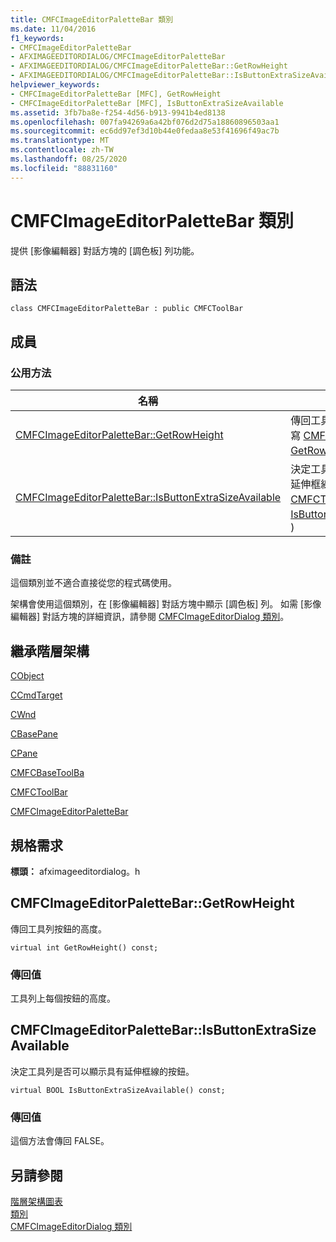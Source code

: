 ```yaml
---
title: CMFCImageEditorPaletteBar 類別
ms.date: 11/04/2016
f1_keywords:
- CMFCImageEditorPaletteBar
- AFXIMAGEEDITORDIALOG/CMFCImageEditorPaletteBar
- AFXIMAGEEDITORDIALOG/CMFCImageEditorPaletteBar::GetRowHeight
- AFXIMAGEEDITORDIALOG/CMFCImageEditorPaletteBar::IsButtonExtraSizeAvailable
helpviewer_keywords:
- CMFCImageEditorPaletteBar [MFC], GetRowHeight
- CMFCImageEditorPaletteBar [MFC], IsButtonExtraSizeAvailable
ms.assetid: 3fb7ba8e-f254-4d56-b913-9941b4ed8138
ms.openlocfilehash: 007fa94269a6a42bf076d2d75a18860896503aa1
ms.sourcegitcommit: ec6dd97ef3d10b44e0fedaa8e53f41696f49ac7b
ms.translationtype: MT
ms.contentlocale: zh-TW
ms.lasthandoff: 08/25/2020
ms.locfileid: "88831160"
---
```

# <a name="cmfcimageeditorpalettebar-class"></a>CMFCImageEditorPaletteBar 類別

提供 [影像編輯器] 對話方塊的 [調色板] 列功能。

## <a name="syntax"></a>語法

```
class CMFCImageEditorPaletteBar : public CMFCToolBar
```

## <a name="members"></a>成員

### <a name="public-methods"></a>公用方法

|名稱|描述|
|-|-|
|[CMFCImageEditorPaletteBar::GetRowHeight](#getrowheight)|傳回工具列按鈕的高度。  (覆寫 [CMFCToolBar：： GetRowHeight](../../mfc/reference/cmfctoolbar-class.md#getrowheight)。 ) |
|[CMFCImageEditorPaletteBar::IsButtonExtraSizeAvailable](#isbuttonextrasizeavailable)|決定工具列是否可以顯示具有延伸框線的按鈕。  (覆寫 [CMFCToolBar：： IsButtonExtraSizeAvailable](../../mfc/reference/cmfctoolbar-class.md#isbuttonextrasizeavailable)。 ) |

### <a name="remarks"></a>備註

這個類別並不適合直接從您的程式碼使用。

架構會使用這個類別，在 [影像編輯器] 對話方塊中顯示 [調色板] 列。 如需 [影像編輯器] 對話方塊的詳細資訊，請參閱 [CMFCImageEditorDialog 類別](../../mfc/reference/cmfcimageeditordialog-class.md)。

## <a name="inheritance-hierarchy"></a>繼承階層架構

[CObject](../../mfc/reference/cobject-class.md)

[CCmdTarget](../../mfc/reference/ccmdtarget-class.md)

[CWnd](../../mfc/reference/cwnd-class.md)

[CBasePane](../../mfc/reference/cbasepane-class.md)

[CPane](../../mfc/reference/cpane-class.md)

[CMFCBaseToolBa](../../mfc/reference/cmfcbasetoolbar-class.md)

[CMFCToolBar](../../mfc/reference/cmfctoolbar-class.md)

[CMFCImageEditorPaletteBar](../../mfc/reference/cmfcimageeditorpalettebar-class.md)

## <a name="requirements"></a>規格需求

**標頭：** afximageeditordialog。h

## <a name="cmfcimageeditorpalettebargetrowheight"></a><a name="getrowheight"></a> CMFCImageEditorPaletteBar::GetRowHeight

傳回工具列按鈕的高度。

```
virtual int GetRowHeight() const;
```

### <a name="return-value"></a>傳回值

工具列上每個按鈕的高度。

## <a name="cmfcimageeditorpalettebarisbuttonextrasizeavailable"></a><a name="isbuttonextrasizeavailable"></a> CMFCImageEditorPaletteBar::IsButtonExtraSizeAvailable

決定工具列是否可以顯示具有延伸框線的按鈕。

```
virtual BOOL IsButtonExtraSizeAvailable() const;
```

### <a name="return-value"></a>傳回值

這個方法會傳回 FALSE。

## <a name="see-also"></a>另請參閱

[階層架構圖表](../../mfc/hierarchy-chart.md)<br/>
[類別](../../mfc/reference/mfc-classes.md)<br/>
[CMFCImageEditorDialog 類別](../../mfc/reference/cmfcimageeditordialog-class.md)
